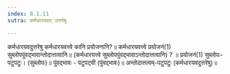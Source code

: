 ```yaml
---
index: 8.1.11
sutra: कर्मधारयवत् उत्तरेषु

---
```

कर्मधारयवदुत्तरेषु कर्मधारयवत्त्वे कानि प्रयोजनानि?॥ कर्मधारयवत्त्वे प्रयोजनं(1) सुब्लोपपुंवद्भावान्तोदात्तत्वानि॥ (कर्मधारयत्त्वे सुब्लोपपुंवद्भावाऽन्तोदात्तत्वानि) ? ॥ प्रयोजनं(1) सुब्लोपः-पटुपटुः। (सुब्लोपः)॥ पुंवद्भावः - पटुपट्वी (पुंवद्भावः)॥ अन्तोदात्तत्वम्-पटुपटुः (कर्मधारयवदुत्तरेषु)॥